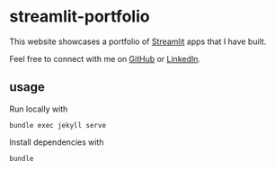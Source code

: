 # streamlit-portfolio

This website showcases a portfolio of [Streamlit](https://streamlit.io/) apps that I have built.

Feel free to connect with me on [GitHub](https://github.com/BenGravell) or [LinkedIn](https://www.linkedin.com/in/benjamin-gravell/).


## usage

Run locally with
```
bundle exec jekyll serve
```

Install dependencies with
```
bundle
```